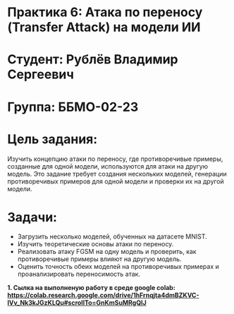 # Практика 6: Атака по переносу (Transfer Attack) на модели ИИ

# Студент: Рублёв Владимир Сергеевич

# Группа: ББМО-02-23

# Цель задания: 

Изучить концепцию атаки по переносу, где противоречивые примеры, созданные для одной модели, используются для атаки на другую модель. Это задание требует создания нескольких моделей, генерации противоречивых примеров для одной модели и проверки их на другой модели.

# Задачи:

* Загрузить несколько моделей, обученных на датасете MNIST.
* Изучить теоретические основы атаки по переносу.
* Реализовать атаку FGSM на одну модель и проверить, как противоречивые примеры влияют на другую модель.
* Оценить точность обеих моделей на противоречивых примерах и проанализировать переносимость атак.


**1. Сылка на выполненую работу в среде google colab: https://colab.research.google.com/drive/1hFrnqjta4dmBZKVC-lVv_Nk3kJGzKLQu#scrollTo=GnKmSuMRgQIJ** 
